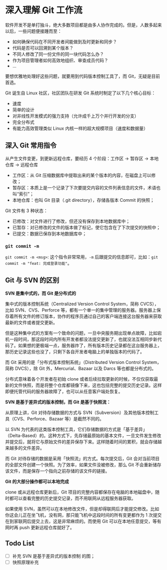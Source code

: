 # 深入理解 Git 工作流

软件开发不是单打独斗，绝大多数项目都是由多人协作完成的。但是，人数多起来以后，一些问题便接踵而至：

* 如何确保代码在不同开发者间能做到及时更新和同步？
* 代码是否可以回溯到某个版本？
* 不同人修改了同一份文件的同一块代码怎么办？
* 作为项目管理者如何高效地组织、审查成员代码？
* ...

要想优雅地处理好这些问题，就要用到代码版本控制工具了，而 Git，无疑是目前首选。

Git 诞生自 Linux 社区，社区团队在研发 Git 系统时制定了以下几个核心目标：

* 速度
* 简单的设计
* 对非线性开发模式的强力支持（允许成千上万个并行开发的分支）
* 完全分布式
* 有能力高效管理类似 Linux 内核一样的超大规模项目（速度和数据量）

## 深入 Git 常用指令

从产生文件变更，到更新远程仓库，要经历 4 个阶段：工作区 -> 暂存区 -> 本地仓库 -> 远程仓库

* 工作区：从 Git 压缩数据库中提取出来的某个版本的内容，在磁盘上可以修改；
* 暂存区：本质上是一个记录了下次要提交内容的文件列表信息的文件，术语也叫“索引”；
* 本地仓库：也叫 Git 目录（.git directory），存储各版本 Commit 的快照；

Git 文件有 3 种状态：

* 已修改：对文件进行了修改，但还没有保存到本地数据库中；
* 已暂存：对已修改的文件的版本做了标记，使它包含在了下次提交的快照中；
* 已提交：数据已保存到本地数据库中；

### `git commit -m`

`git commit -m <msg>`: 这个指令非常常用，`-m` 后跟提交的信息即可，比如：`git commit -m "feat: 完成登录功能"`。

## Git 与 SVN 的区别

**SVN 是集中式的，而 Git 是分布式的**

集中式的版本控制系统（Centralized Version Control System，简称 CVCS），比如 SVN、CVS、Perforce 等，都有一个单一的集中管理的服务器。服务器上保存着所有文件的修订版本，协作的程序员通过自己的客户端连接这台服务器来获取最新的文件或者提交更新。

但是这种集中式的方案有一个致命的问题，一旦中央服务期出现单点故障，比如宕机一段时间，那这段时间内所有开发者都没法提交更新了，也就没法互相同步新代码了。如果想的更极端一点，服务器炸了，所有版本历史记录都在这台服务器上，那历史记录这些也没了，只剩下各自开发者电脑上的单独版本的代码了。

而 Git 采用的是「分布式版本控制系统」（Distributed Version Control System，简称 DVCS），除 Git 外，Mercurial、Bazaar 以及 Darcs 等也都是分布式的。

分布式意味着各个开发者在初始 clone 或者后续拉取更新的时候，不仅仅获取最新的文件快照，而是将整个仓库都镜像下来，这也包括完整的提交历史记录。这样即便托管代码的服务器故障了，也可以从任意客户端处恢复。

**SVN 是基于差异式的版本控制，而 Git 是基于快照流：**

从原理上讲，Git 对待存储数据的方式与 SVN（Subversion）及其他版本控制工具（CVS、Perforce、Bazaar 等）是截然不同的。

以 SVN 为代表的这类版本控制工具，它们存储数据的方式是「基于差异」（Delta-Based）的。这种方式下，先存储最原始的基本文件，一旦文件发生修改并提交后，就将它与原始文件的差异保存下来。这样随着时间的累积，就会存储越来越多的文件差异。

而 Git 对待存储的数据是采用「快照流」的方式。每次提交后，Git 会对当前项目的全部文件创建一个快照。为了效率，如果文件没被修改，那么 Git 不会重新储存该文件，而是保存一个指向之前存储的该文件的链接。

**Git 的大部分操作都可以本地完成**

clone 或从远程仓库更新后，Git 项目的完整内容都保存在电脑的本地磁盘中，随时都可以查看完整的历史提交记录，而不用联网从远程服务器获取。

如果使用 SVN，虽然可以在本地修改文件，但是却得联网后才能提交修改。比如你这会儿正在坐飞机，没有网，那只能飞机中这段时间的所有变更都作为 1 次提交在到家联网后提交上去，这是非常麻烦的。而使用 Git 可以在本地任意提交，等有网时再 push 更新远程仓库就好了。

## Todo List

- [ ] 补充 SVN 是基于差异式的版本控制 的图；
- [ ] 快照原理补充
